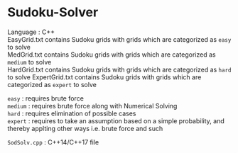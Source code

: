 # Sudoku-Solver
Language : C++  
EasyGrid.txt contains Sudoku grids with grids which are categorized as `easy` to solve  
MedGrid.txt contains Sudoku grids with grids which are categorized as `medium` to solve   
HardGrid.txt contains Sudoku grids with grids which are categorized as `hard` to solve
ExpertGrid.txt contains Sudoku grids with grids which are categorized as `expert` to solve      

`easy` : requires brute force  
`medium` : requires brute force along with Numerical Solving  
`hard` : requires elimination of possible cases     
`expert` : requires to take an assumption based on a simple probability, and thereby applting other ways i.e. brute force and such     

`SodSolv.cpp` : C++14/C++17 file
